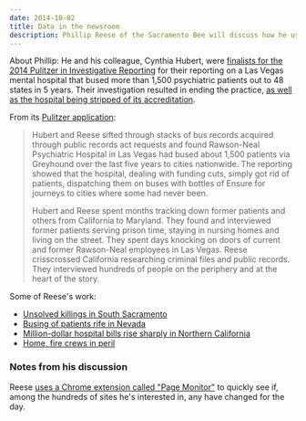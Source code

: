 ```yaml
---
date: 2014-10-02
title: Data in the newsroom
description: Phillip Reese of the Sacramento Bee will discuss how he uses data in his investigative reporting projects.
---
```


About Phillip: He and his colleague, Cynthia Hubert, were [finalists for the 2014 Pulitzer in Investigative Reporting](http://www.pulitzer.org/2014_investigative_reporting_finalist_2) for their reporting on a Las Vegas mental hospital that bused more than 1,500 psychiatric patients out to 48 states in 5 years. Their investigation resulted in ending the practice, [as well as the hospital being stripped of its accreditation](http://www.pulitzer.org/files/2014/investigative-reporting/sacbee/07sacbee2014.pdf).

From its [Pulitzer application](http://www.pulitzer.org/files/2014/investigative-reporting/sacbee/sacbeeletter.pdf):

> Hubert and Reese sifted through stacks of bus records acquired through public records act requests and found Rawson-Neal Psychiatric Hospital in Las Vegas had bused about 1,500 patients via Greyhound over the last five years to cities nationwide. The reporting showed that the hospital, dealing with funding cuts, simply got rid of patients, dispatching them on buses with bottles of Ensure for journeys to cities where some had never been.
> 
> Hubert and Reese spent months tracking down former patients and others from California to Maryland. They found and interviewed former patients serving prison time, staying in nursing homes and living on the street. They spent days knocking on doors of current and former Rawson-Neal employees in Las Vegas. Reese crisscrossed California researching criminal files and public records. They interviewed hundreds of people on the periphery and at the heart of the story.


Some of Reese's work:

- [Unsolved killings in South Sacramento](https://docs.google.com/file/d/0B6IBlUS1jXOuQmhleGgyNHJ2eE0/edit?usp=sharing)
- [Busing of patients rife in Nevada](http://www.pulitzer.org/files/2014/investigative-reporting/sacbee/02sacbee2014.pdf)
- [Million-dollar hospital bills rise sharply in Northern California](http://www.sacbee.com/2012/03/11/4328036/million-dollar-hospital-bills.html)
- [Home, fire crews in peril](https://docs.google.com/file/d/0B6IBlUS1jXOuZUFMYVNCQXd4Mm8/edit)


### Notes from his discussion

Reese [uses a Chrome extension called "Page Monitor"](https://chrome.google.com/webstore/detail/page-monitor/pemhgklkefakciniebenbfclihhmmfcd/reviews?hl=en) to quickly see if, among the hundreds of sites he's interested in, any have changed for the day.
